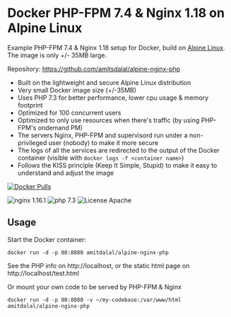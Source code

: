 # Docker PHP-FPM 7.4 & Nginx 1.18 on Alpine Linux
Example PHP-FPM 7.4 & Nginx 1.18 setup for Docker, build on [Alpine Linux](http://www.alpinelinux.org/).
The image is only +/- 35MB large.

Repository: https://github.com/amitsdalal/alpine-nginx-php


* Built on the lightweight and secure Alpine Linux distribution
* Very small Docker image size (+/-35MB)
* Uses PHP 7.3 for better performance, lower cpu usage & memory footprint
* Optimized for 100 concurrent users
* Optimized to only use resources when there's traffic (by using PHP-FPM's ondemand PM)
* The servers Nginx, PHP-FPM and supervisord run under a non-privileged user (nobody) to make it more secure
* The logs of all the services are redirected to the output of the Docker container (visible with `docker logs -f <container name>`)
* Follows the KISS principle (Keep It Simple, Stupid) to make it easy to understand and adjust the image


[![Docker Pulls](https://img.shields.io/docker/pulls/amitdalal/alpine-nginx-php.svg)](https://hub.docker.com/r/amitdalal/alpine-nginx-php/)

![nginx 1.16.1](https://img.shields.io/badge/nginx-1.16-brightgreen.svg)
![php 7.3](https://img.shields.io/badge/php-7.3-brightgreen.svg)
![License Apache](https://img.shields.io/badge/license-apache-blue.svg)


## Usage

Start the Docker container:

    docker run -d -p 80:8080 amitdalal/alpine-nginx-php

See the PHP info on http://localhost, or the static html page on http://localhost/test.html

Or mount your own code to be served by PHP-FPM & Nginx

    docker run -d -p 80:8080 -v ~/my-codebase:/var/www/html amitdalal/alpine-nginx-php
